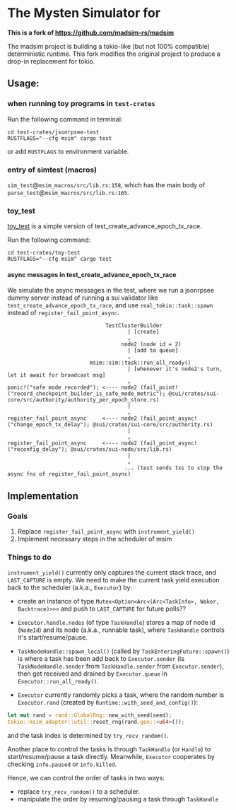 # The Mysten Simulator for 

**This is a fork of https://github.com/madsim-rs/madsim**

The madsim project is building a tokio-like (but not 100% compatible) deterministic runtime.
This fork modifies the original project to produce a drop-in replacement for tokio.

## Usage:

### when running toy programs in `test-crates`

Run the following command in terminal:
```shell
cd test-crates/jsonrpsee-test
RUSTFLAGS="--cfg msim" cargo test 
```
or add `RUSTFLAGS` to environment variable.


### entry of simtest (macros)

`sim_test`@`msim_macros/src/lib.rs:158`, which has the main body of `parse_test`@`msim_macros/src/lib.rs:165`.


### toy_test

[toy_test](test-crates/toy-test) is a simple version of test_create_advance_epoch_tx_race. 

Run the following command:
```shell 
cd test-crates/toy-test
RUSTFLAGS="--cfg msim" cargo test
```

#### async messages in test_create_advance_epoch_tx_race
We simulate the async messages in the test, where we run a jsonrpsee dummy server instead of running a sui validator like `test_create_advance_epoch_tx_race`,
and use `real_tokio::task::spawn` instead of `register_fail_point_async`.

```shell
                               TestClusterBuilder                   
                                      | [create]
                                      ⌄
                                    node2 (node id = 2)
                                      | [add to queue]
                                      ⌄
                          msim::sim::task::run_all_ready() 
                                      | [whenever it's node2's turn, let it await for broadcast msg]
                                      ⌄
panic!("safe mode recorded"); <---- node2 (fail_point!("record_checkpoint_builder_is_safe_mode_metric"); @sui/crates/sui-core/src/authority/authority_per_epoch_store.rs)                                     
                                      |
                                      ⌄
register_fail_point_async     <---- node2 (fail_point_async!("change_epoch_tx_delay"); @sui/crates/sui-core/src/authority.rs) 
                                      |
                                      ⌄
register_fail_point_async     <---- node2 (fail_point_async!("reconfig_delay"); @sui/crates/sui-node/src/lib.rs)
                                      |
                                      ⌄
                                     ... (test sends txs to stop the async fns of register_fail_point_async)
```



## Implementation

### Goals
1. Replace `register_fail_point_async` with `instrument_yield()`
2. Implement necessary steps in the scheduler of msim

### Things to do

`instrument_yield()` currently only captures the current stack trace, and `LAST_CAPTURE` is empty. We need to make the current task yield execution back to the scheduler (a.k.a., `Executor`) by: 

- create an instance of type `Mutex<Option<Arc<(Arc<TaskInfo>, Waker, Backtrace)>>>` and push to `LAST_CAPTURE` for future polls??

- `Executor.handle.nodes` (of type `TaskHandle`) stores a map of node id (`NodeId`) and its node (a.k.a., runnable task), where `TaskHandle` controls it's start/resume/pause.

- `TaskNodeHandle::spawn_local()` (called by `TaskEnteringFuture::spawn()`) is where a task has been add back to `Executor.sender` (is `TaskNodeHandle.sender` from `TaskHandle.sender` from `Executor.sender`), then get received and drained by `Executor.queue` in `Executor::run_all_ready()`.

- `Executor` currently randomly picks a task, where the random number is `Executor.rand` (created by `Runtime::with_seed_and_config()`):
```Rust
let mut rand = rand::GlobalRng::new_with_seed(seed);
tokio::msim_adapter::util::reset_rng(rand.gen::<u64>());
```
and the task index is determined by `try_recv_random()`.

Another place to control the tasks is through `TaskHandle` (or `Handle`) to start/resume/pause a task directly. Meanwhile, `Executor` cooperates by checking `info.paused` or `info.killed`.

Hence, we can control the order of tasks in two ways:
- replace `try_recv_random()` to a scheduler. 
- manipulate the order by resuming/pausing a task through `TaskHandle`


















